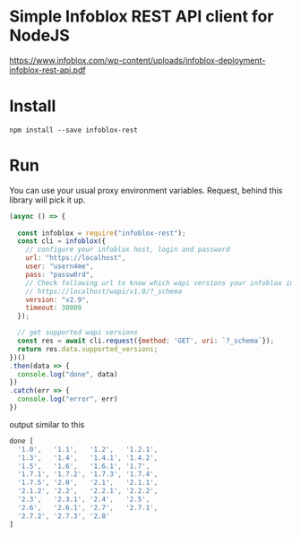 
# Simple Infoblox REST API client for NodeJS

https://www.infoblox.com/wp-content/uploads/infoblox-deployment-infoblox-rest-api.pdf

# Install

```
npm install --save infoblox-rest
```


# Run

You can use your usual proxy environment variables.
Request, behind this library will pick it up.


```js
(async () => {
 
  const infoblox = require("infoblox-rest");
  const cli = infoblox({
    // configure your infoblox host, login and password
    url: "https://localhost",
    user: "usern4me",
    pass: "passw0rd",
    // Check following url to know which wapi versions your infoblox installation supports
    // https://localhost/wapi/v1.0/?_schema
    version: "v2.9",
    timeout: 30000
  });

  // get supported wapi versions
  const res = await cli.request({method: 'GET', uri: `?_schema`});
  return res.data.supported_versions;
})()
.then(data => {
  console.log("done", data)
})
.catch(err => {
  console.log("error", err)
})

```

output similar to this
```js
done [
  '1.0',   '1.1',   '1.2',   '1.2.1',
  '1.3',   '1.4',   '1.4.1', '1.4.2',
  '1.5',   '1.6',   '1.6.1', '1.7',
  '1.7.1', '1.7.2', '1.7.3', '1.7.4',
  '1.7.5', '2.0',   '2.1',   '2.1.1',
  '2.1.2', '2.2',   '2.2.1', '2.2.2',
  '2.3',   '2.3.1', '2.4',   '2.5',
  '2.6',   '2.6.1', '2.7',   '2.7.1',
  '2.7.2', '2.7.3', '2.8'
]

```